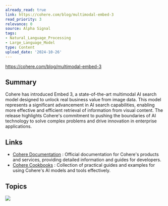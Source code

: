 ```yaml
---
already_read: true
link: https://cohere.com/blog/multimodal-embed-3
read_priority: 3
relevance: 0
source: Alpha Signal
tags:
- Natural_Language_Processing
- Large_Language_Model
type: Content
upload_date: '2024-10-26'
---
```


https://cohere.com/blog/multimodal-embed-3
## Summary

Cohere has introduced Embed 3, a state-of-the-art multimodal AI search model designed to unlock real business value from image data. This model represents a significant advancement in AI search capabilities, enabling more effective and efficient retrieval of information from visual content. The release highlights Cohere's commitment to pushing the boundaries of AI technology to solve complex problems and drive innovation in enterprise applications.
## Links

- [Cohere Documentation](https://docs.cohere.com) : Official documentation for Cohere's products and services, providing detailed information and guides for developers.
- [Cohere Cookbooks](https://docs.cohere.com/page/cookbooks) : Collection of practical guides and examples for using Cohere's AI models and tools effectively.

## Topics

![](topics/Model/Embed%203)